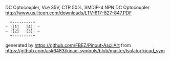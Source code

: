 DC Optocoupler, Vce 35V, CTR 50%, SMDIP-4
NPN DC Optocoupler
http://www.us.liteon.com/downloads/LTV-817-827-847.PDF


	  +---------+
	~ |[1]   [4]| ~
	~ |[2]   [3]| ~
	  +---------+


generated by https://github.com/FBEZ/Pinout-AsciiArt from https://github.com/ask6483/kicad-symbols/blob/master/Isolator.kicad_sym